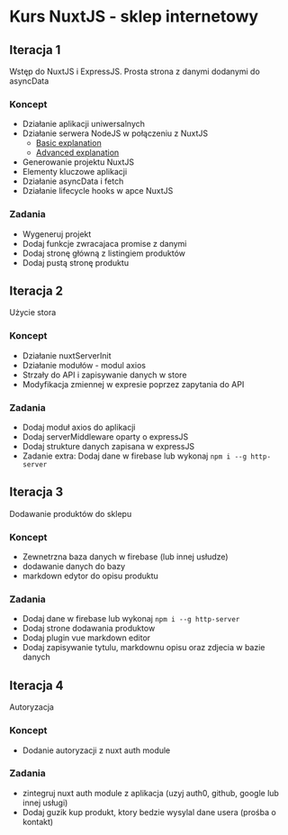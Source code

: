 
# Kurs NuxtJS - sklep internetowy

## Iteracja 1
Wstęp do NuxtJS i ExpressJS. Prosta strona z danymi dodanymi do asyncData

### Koncept
- Działanie aplikacji uniwersalnych
- Działanie serwera NodeJS w połączeniu z NuxtJS
    - [Basic explanation](https://zendev.com/2018/09/17/frontend-architecture-lessons-from-nuxt-js.html)
    - [Advanced explanation](https://medium.com/free-code-camp/universal-application-code-structure-in-nuxt-js-4cd014cc0baa)
- Generowanie projektu NuxtJS
- Elementy kluczowe aplikacji
- Działanie asyncData i fetch
- Działanie lifecycle hooks w apce NuxtJS

### Zadania
- Wygeneruj projekt
- Dodaj funkcje zwracajaca promise z danymi
- Dodaj stronę główną z listingiem produktów
- Dodaj pustą stronę produktu


## Iteracja 2
Użycie stora

### Koncept
- Działanie nuxtServerInit
- Działanie modułów - modul axios
- Strzały do API i zapisywanie danych w store
- Modyfikacja zmiennej w expresie poprzez zapytania do API

### Zadania
- Dodaj moduł axios do aplikacji
- Dodaj serverMiddleware oparty o expressJS
- Dodaj strukture danych zapisana w expressJS
- Zadanie extra: Dodaj dane w firebase lub wykonaj `npm i --g http-server`

## Iteracja 3
Dodawanie produktów do sklepu

### Koncept
- Zewnetrzna baza danych w firebase (lub innej usłudze)
- dodawanie danych do bazy
- markdown edytor do opisu produktu

### Zadania
- Dodaj dane w firebase lub wykonaj `npm i --g http-server`
- Dodaj strone dodawania produktow
- Dodaj plugin vue markdown editor
- Dodaj zapisywanie tytulu, markdownu opisu oraz zdjecia w bazie danych

## Iteracja 4
Autoryzacja

### Koncept
- Dodanie autoryzacji z nuxt auth module

### Zadania
- zintegruj nuxt auth module z aplikacja (uzyj auth0, github, google lub innej usługi)
- Dodaj guzik kup produkt, ktory bedzie wysylal dane usera (prośba o kontakt)
